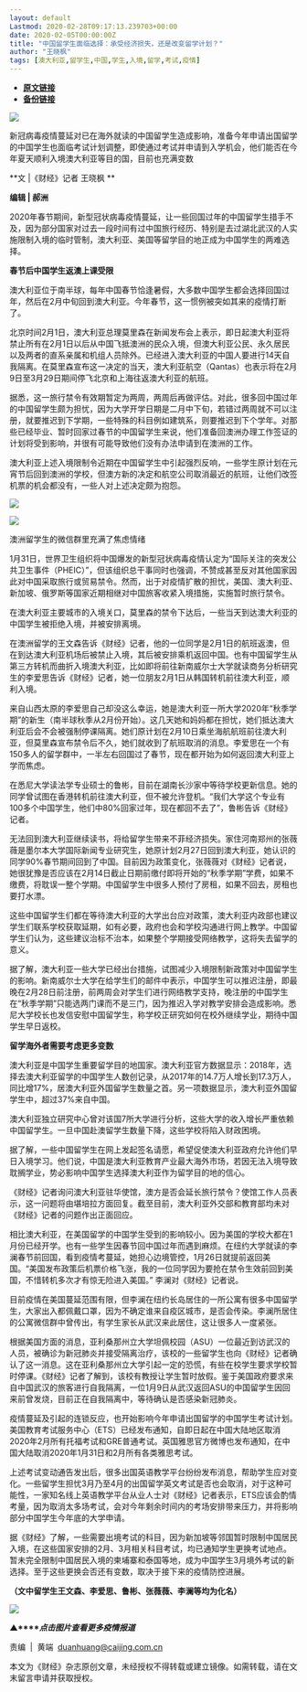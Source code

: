 ```yaml
---
layout: default
Lastmod: 2020-02-28T09:17:13.239703+00:00
date: 2020-02-05T00:00:00Z
title: "中国留学生面临选择：承受经济损失，还是改变留学计划？"
author: "王晓枫"
tags: [澳大利亚,留学生,中国,学生,入境,留学,考试,疫情]
---
```


* [**原文链接**](http://mp.weixin.qq.com/s?__biz=MjM5NDU5NTM4MQ==&mid=2653353743&idx=4&sn=f4e33dcd779ff33c50f4b2c221af6ec7&chksm=bd5700558a208943199d40c8ab1c6450053f7c7fc5ba203187870bd2cef68c8a21b06ba2d49e#rd)
* [**备份链接**](http://archive.today/Nhpo6)


![](/images/post/77e6cfb5c7ef66e00d9bd04f74961594.jpg)

  

新冠病毒疫情蔓延对已在海外就读的中国留学生造成影响，准备今年申请出国留学的中国学生也面临考试计划调整，即使通过考试并申请到入学机会，他们能否在今年夏天顺利入境澳大利亚等目的国，目前也充满变数

  

**文 |《财经》记者 王晓枫 **

**编辑 | 郝洲**  

2020年春节期间，新型冠状病毒疫情蔓延，让一些回国过年的中国留学生措手不及，因为部分国家对过去一段时间有过中国旅行经历、特别是去过湖北武汉的人实施限制入境的临时管制，澳大利亚、美国等留学目的地正成为中国学生的两难选择。

**春节后中国学生返澳上课受限**

澳大利亚位于南半球，每年中国春节恰逢暑假，大多数中国学生都会选择回国过年，然后在2月中旬回到澳大利亚。今年春节，这一惯例被突如其来的疫情打断了。

北京时间2月1日，澳大利亚总理莫里森在新闻发布会上表示，即日起澳大利亚将禁止所有在2月1日以后从中国飞抵澳洲的民众入境，但澳大利亚公民、永久居民以及两者的直系亲属和机组人员除外。已经进入澳大利亚的中国人要进行14天自我隔离。在莫里森宣布这一决定的当天，澳大利亚航空（Qantas）也表示将在2月9日至3月29日期间停飞北京和上海往返澳大利亚的航班。

据悉，这一旅行禁令有效期暂定为两周，两周后再做评估。对此，很多回中国过年的中国留学生颇为担忧，因为大学开学日期是二月中下旬，若错过两周就不可以注册，就要推迟到下学期，一些特殊的科目例如建筑系，则要推迟到下个学年。对那些已经毕业、暂时回家过春节的中国留学生来说，他们准备回澳洲办理工作签证的计划将受到影响，并很有可能导致他们没有办法申请到在澳洲的工作。

澳大利亚上述入境限制令近期在中国留学生中引起强烈反响，一些学生原计划在元宵节后回到澳洲的学校，但澳方新的决定和航空公司取消最近的航班，让他们改签机票的机会都没有，一些人对上述决定颇为抱怨。

![](/images/post/fb3c569ae2448d44da18482177651028.jpg)

![](/images/post/fb091bfc7627d575cdb8c0ba6872a0cd.jpg)

澳洲留学生的微信群里充满了焦虑情绪

1月31日，世界卫生组织将中国爆发的新型冠状病毒疫情认定为“国际关注的突发公共卫生事件（PHEIC）”，但该组织总干事同时也强调，不赞成甚至反对其他国家因此对中国采取旅行或贸易禁令。然而，出于对疫情扩散的担忧，美国、澳大利亚、新加坡、俄罗斯等国家近期相继对中国旅客收紧入境措施，实施暂时旅行禁令。

在澳大利亚主要城市的入境关口，莫里森的禁令下达后，一些当天到达澳大利亚的中国学生被拒绝入境，并被安排离境。

在澳洲留学的王文森告诉《财经》记者，他的一位同学是2月1日的航班返澳，但在到达澳大利亚机场后被禁止入境，其后被安排乘机返回中国。也有中国留学生从第三方转机而曲折入境澳大利亚，比如即将前往新南威尔士大学就读商务分析研究生的李爱思告诉《财经》记者，她一位朋友2月1日从韩国转机前往澳大利亚，顺利入境。

来自山西太原的李爱思自己却没这么幸运，她是澳大利亚一所大学2020年“秋季学期”的新生（南半球秋季从2月份开始）。这几天她和妈妈都在担忧，她们抵达澳大利亚后会不会被强制停课隔离。她们原计划在2月10日乘坐海航航班前往澳大利亚，但莫里森宣布禁令后不久，她们就收到了航班取消的消息。李爱思在一个有150多人的留学群中，一半左右回国过了春节，现在都开始为如何返回澳大利亚上学而焦虑。

在悉尼大学读法学专业硕士的鲁彬，目前在湖南长沙家中等待学校更新信息。她的同学曾试图在香港转机前往澳大利亚，但不被允许登机。“我们大学这个专业有100多个中国学生，他们中80%回家过年，现在都回不去了”，鲁彬告诉《财经》记者。

无法回到澳大利亚继续读书，将给留学生带来不菲经济损失。家住河南郑州的张薇薇是墨尔本大学国际新闻专业研究生，她原计划2月27日回到澳大利亚，她认识的同学90%春节期间回到了中国。目前因为政策变化，张薇薇对《财经》记者说，她很犹豫是否应该在2月14日截止日期前缴付即将开始的“秋季学期”学费，如果不缴费，将耽误一整个学期。中国留学生中很多人预付了房租，如果不回去，房租也要打水漂。

这些中国留学生们都在等待澳大利亚的大学出台应对政策，澳大利亚内政部也建议学生们联系学校获取延期，如有必要，政府也会和学校沟通进行网上教学。中国留学生们认为，这些建议治标不治本，如果整个学期接受网络教学，这将失去留学的意义。

据了解，澳大利亚一些大学已经出台措施，试图减少入境限制新政策对中国留学生的影响。新南威尔士大学在给学生们的邮件中表示，中国学生可以推迟注册，即最晚在2月28日前注册，前两周会对学生们进行网络教学支持，晚注册的中国学生在“秋季学期”只能选两门课而不是三门，因为推迟入学对教学安排会造成影响。悉尼大学校长也发信安慰中国留学生，称学校正研究如何在校外继续学业，期待中国学生早日返校。

**留学海外者需要考虑更多变数**

澳大利亚是中国学生重要留学目的地国家。澳大利亚官方数据显示：2018年，选择去澳大利亚留学的中国学生人数创记录，从2017年的14.7万人增长到17.3万人，同比增17%，居澳大利亚外国留学生数量之首。另一项数据显示，澳大利亚外国留学生中，超过37%来自中国。

澳大利亚独立研究中心曾对该国7所大学进行分析，这些大学的收入增长严重依赖中国留学生。一旦中国赴澳留学生数量下降，这些学校将陷入财政困境。

据了解，一些中国留学生在网上发起签名请愿，希望促使澳大利亚政府允许他们早日入境学习。他们说，中国是澳大利亚教育产业最大海外市场，若因无法入境导致耽搁学业，势必影响中国学生选择澳大利亚作为留学目的地的信心。

《财经》记者询问澳大利亚驻华使馆，澳方是否会延长旅行禁令？使馆工作人员表示，这一问题将由堪培拉方面回复。截至目前，澳大利亚外交部和教育部均未对《财经》记者的问题作出正面回应。

相比澳大利亚，在美国留学的中国学生受到的影响较小。因为美国的学校大都在1月份已经开学。也有一些学生因春节回中国过年而遇到麻烦。在纽约大学就读的李澜春节前回国，看到疫情考蔓延，她担心边境管控，1月26日就提前返回美国。“美国发布政策后机票价格飞涨，我的一位同学因为要抢在禁令生效前回到美国，不惜转机多次才有惊无险进入美国。” 李澜对《财经》记者说。

目前疫情在美国蔓延范围有限，但李澜在纽约长岛居住的一所公寓有很多中国留学生，大家出入都佩戴口罩，因为不确定谁来自疫区城市，是否会传染。李澜所居住的公寓微信群中曾传出，有学生家长从武汉来此居住，这让很多人一度紧张。

根据美国方面的消息，亚利桑那州立大学坦佩校园（ASU）一位最近到访武汉的人员，被确诊为新冠肺炎并接受隔离治疗，该校的一些留学生也向《财经》记者确认了这一消息。这在亚利桑那州立大学引起一定的恐慌，有些在校学生要求学校暂时停课。《财经》记者了解到，该校有教授让学生暂时放假。鉴于美国政府要求来自中国武汉的旅客进行自我隔离，一位1月9日从武汉返回ASU的中国留学生因回来前曾发烧，目前正在自我隔离中，等待确认是否感染新冠肺炎。

疫情蔓延及引起的连锁反应，也开始影响今年申请出国留学的中国学生考试计划。美国教育考试服务中心（ETS）已经发布通知，自即日起在中国大陆地区取消2020年2月所有托福考试和GRE普通考试。英国雅思官方微博也发布通知，在中国大陆取消2020年1月31日和2月所有各类雅思考试。

上述考试变动通告发出后，很多出国英语教学平台纷纷发布消息，帮助学生应对变化。一些留学生担忧3月乃至4月的出国留学英文考试是否也会取消，对于这种可能性，一家知名线上英语教学平台从业人士对《财经》记者表示，ETS应该会酌情考量，因为取消太多场考试，会对今年剩余时间内的考场安排带来压力，并将影响部分中国学生今年底的大学申请。

据《财经》了解，一些需要出境考试的科目，因为新加坡等邻国暂时限制中国居民入境，在这些国家安排的2月、3月相关科目考试，均已通知学生更换考试地点。暂未完全限制中国居民入境的柬埔寨和泰国等地，成为中国学生3月境外考试的新选择。至于这些更换会否还有变数，取决于接下来的疫情防控进展。

**（文中留学生王文森、李爱思、鲁彬、张薇薇、李澜等均为化名）**

[![](/images/post/4d24a5670c9a87791ea8b757d030c0d3.jpg)](https://mp.weixin.qq.com/mp/homepage?__biz=MjM5NDU5NTM4MQ==&hid=29&sn=21c0f34c737748fe3b2c372bb40ae622)

**▲****_点击图片查看更多疫情报道_**

  

  

责编  |  黄端  duanhuang@caijing.com.cn

本文为《财经》杂志原创文章，未经授权不得转载或建立镜像。如需转载，请在文末留言申请并获取授权。

